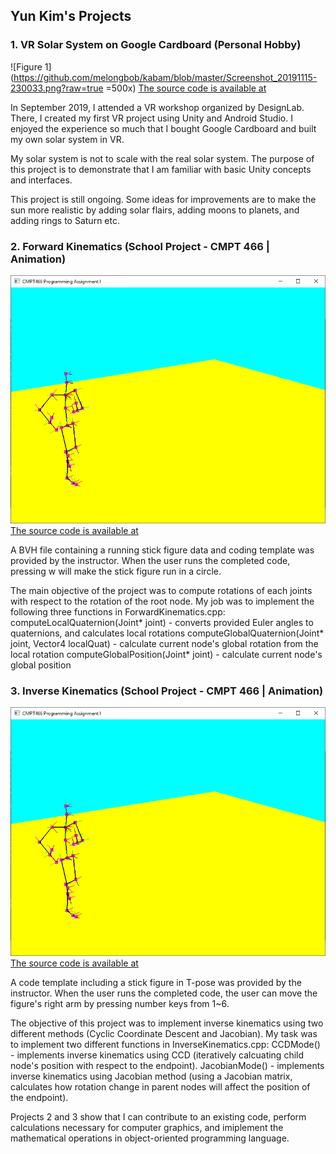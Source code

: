 ## Yun Kim's Projects

### 1. VR Solar System on Google Cardboard (Personal Hobby)
  
  ![Figure 1](https://github.com/melongbob/kabam/blob/master/Screenshot_20191115-230033.png?raw=true =500x)
  [The source code is available at](https://github.com/melongbob)
  
  In September 2019, I attended a VR workshop organized by DesignLab. There, I created my first VR project using Unity and Android Studio. I enjoyed the experience so much that I bought Google Cardboard and built my own solar system in VR.
  
  My solar system is not to scale with the real solar system. The purpose of this project is to demonstrate that I am familiar with basic Unity concepts and interfaces. 
  
  This project is still ongoing. Some ideas for improvements are to make the sun more realistic by adding solar flairs, adding moons to planets, and adding rings to Saturn etc.
  
### 2. Forward Kinematics (School Project - CMPT 466 | Animation)
  
  ![Figure 2](https://github.com/melongbob/kabam/blob/master/running_figure.PNG?raw=true)
  [The source code is available at](https://github.com/melongbob)
  
  A BVH file containing a running stick figure data and coding template was provided by the instructor. When the user runs the completed code, pressing w will make the stick figure run in a circle.
  
  The main objective of the project was to compute rotations of each joints with respect to the rotation of the root node. My job was to implement the following three functions in ForwardKinematics.cpp:
    computeLocalQuaternion(Joint* joint)
      - converts provided Euler angles to quaternions, and calculates local rotations
    computeGlobalQuaternion(Joint* joint, Vector4 localQuat) 
      - calculate current node's global rotation from the local rotation
    computeGlobalPosition(Joint* joint)
      - calculate current node's global position
      
### 3. Inverse Kinematics (School Project - CMPT 466 | Animation)

  ![Figure 3](https://github.com/melongbob/kabam/blob/master/running_figure.PNG?raw=true)
  [The source code is available at](https://github.com/melongbob)
  
  A code template including a stick figure in T-pose was provided by the instructor. When the user runs the completed code, the user can move the figure's right arm by pressing number keys from 1~6.
  
  The objective of this project was to implement inverse kinematics using two different methods (Cyclic Coordinate Descent and Jacobian). My task was to implement two different functions in InverseKinematics.cpp:
    CCDMode()
      - implements inverse kinematics using CCD (iteratively calcuating child node's position with respect to the endpoint).
    JacobianMode()
      - implements inverse kinematics using Jacobian method (using a Jacobian matrix, calculates how rotation change in               parent nodes will affect the position of the endpoint).
  
  Projects 2 and 3 show that I can contribute to an existing code, perform calculations necessary for computer graphics, and imiplement the mathematical operations in object-oriented programming language.
